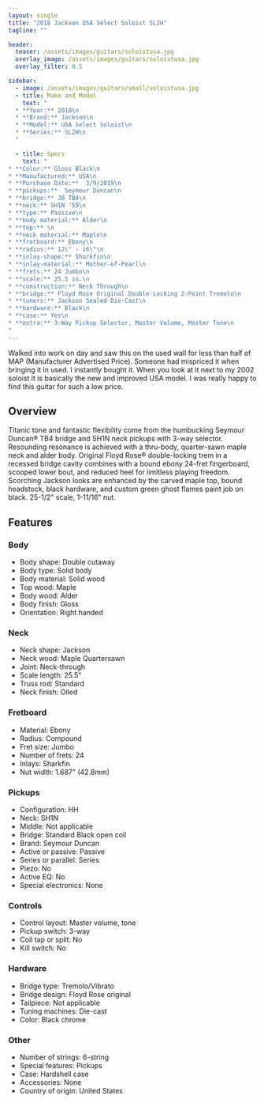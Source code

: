 ```yaml
---
layout: single
title: "2018 Jackson USA Select Soloist SL2H"
tagline: ""

header:
  teaser: /assets/images/guitars/soloistusa.jpg
  overlay_image: /assets/images/guitars/soloistusa.jpg
  overlay_filter: 0.5

sidebar:
  - image: /assets/images/guitars/small/soloistusa.jpg
  - title: Make and Model
    text: "
  * **Year:** 2018\n
  * **Brand:** Jackson\n
  * **Model:** USA Select Soloist\n
  * **Series:** SL2H\n
  "

  - title: Specs
    text: "
* **Color:** Gloss Black\n
* **Manufactured:** USA\n
* **Purchase Date:**  3/9/2019\n
* **pickups:**  Seymour Duncan\n
* **bridge:** JB TB4\n
* **neck:** SH1N '59\n
* **type:** Passive\n
* **body material:** Alder\n
* **top:** \n
* **neck material:** Maple\n
* **fretboard:** Ebony\n
* **radius:** 12\" - 16\"\n
* **inlay-shape:** Sharkfin\n
* **inlay-material:** Mother-of-Pearl\n
* **frets:** 24 Jumbo\n
* **scale:** 25.5 in.\n
* **construction:** Neck Through\n
* **bridge:** Floyd Rose Original Double-Locking 2-Point Tremolo\n
* **tuners:** Jackson Sealed Die-Cast\n
* **hardware:** Black\n
* **case:** Yes\n
* **extra:** 3-Way Pickup Selector, Master Volume, Master Tone\n
"
---
```


Walked into work on day and saw this on the used wall for less than half of MAP (Manufacturer Advertised Price). Someone had mispriced it when bringing it in used. I instantly bought it. When you look at it next to my 2002 soloist it is basically the new and improved USA model. I was really happy to find this guitar for such a low price.

## Overview

Titanic tone and fantastic flexibility come from the humbucking Seymour Duncan® TB4 bridge and SH1N neck pickups with 3-way selector. Resounding resonance is achieved with a thru-body, quarter-sawn maple neck and alder body. Original Floyd Rose® double-locking trem in a recessed bridge cavity combines with a bound ebony 24-fret fingerboard, scooped lower bout, and reduced heel for limitless playing freedom. Scorching Jackson looks are enhanced by the carved maple top, bound headstock, black hardware, and custom green ghost flames paint job on black. 25-1/2" scale, 1-11/16" nut.

## Features

### Body

* Body shape: Double cutaway
* Body type: Solid body
* Body material: Solid wood
* Top wood: Maple
* Body wood: Alder
* Body finish: Gloss
* Orientation: Right handed

### Neck

* Neck shape: Jackson
* Neck wood: Maple Quartersawn
* Joint: Neck-through
* Scale length: 25.5"
* Truss rod: Standard
* Neck finish: Oiled

### Fretboard

* Material: Ebony
* Radius: Compound
* Fret size: Jumbo
* Number of frets: 24
* Inlays: Sharkfin
* Nut width: 1.687" (42.8mm)

### Pickups

* Configuration: HH
* Neck: SH1N
* Middle: Not applicable
* Bridge: Standard Black open coil
* Brand: Seymour Duncan
* Active or passive: Passive
* Series or parallel: Series
* Piezo: No
* Active EQ: No
* Special electronics: None

### Controls

* Control layout: Master volume, tone
* Pickup switch: 3-way
* Coil tap or split: No
* Kill switch: No

### Hardware

* Bridge type: Tremolo/Vibrato
* Bridge design: Floyd Rose original
* Tailpiece: Not applicable
* Tuning machines: Die-cast
* Color: Black chrome

### Other

* Number of strings: 6-string
* Special features: Pickups
* Case: Hardshell case
* Accessories: None
* Country of origin: United States